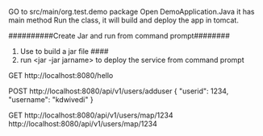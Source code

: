 GO to src/main/org.test.demo package 
Open DemoApplication.Java it has main method
Run the class, it will build and deploy the app in tomcat.

##########Create Jar and run from command prompt########
1. Use <mvn clean profile> to build a jar file ####
2. run <jar -jar jarname> to deploy the service from command prompt


GET
http://localhost:8080/hello

POST
http://localhost:8080/api/v1/users/adduser
{
"userid": 1234,
"username": "kdwivedi"
}

GET
http://localhost:8080/api/v1/users/map/1234
http://localhost:8080/api/v1/users/map/1234

